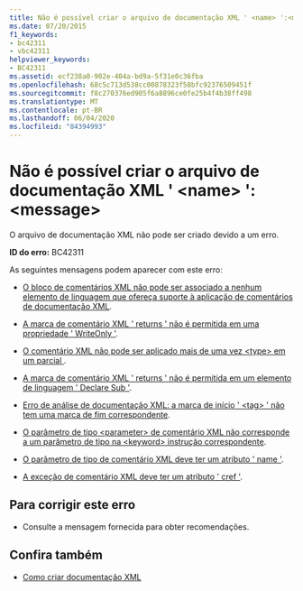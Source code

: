 ```yaml
---
title: Não é possível criar o arquivo de documentação XML ' <name> ':<message>
ms.date: 07/20/2015
f1_keywords:
- bc42311
- vbc42311
helpviewer_keywords:
- BC42311
ms.assetid: ecf238a0-902e-404a-bd9a-5f31e0c36fba
ms.openlocfilehash: 68c5c713d538cc00878323f58bfc92376509451f
ms.sourcegitcommit: f8c270376ed905f6a8896ce0fe25b4f4b38ff498
ms.translationtype: MT
ms.contentlocale: pt-BR
ms.lasthandoff: 06/04/2020
ms.locfileid: "84394993"
---
```

# <a name="unable-to-create-xml-documentation-file-name-message"></a>Não é possível criar o arquivo de documentação XML ' \<name> ':\<message>
O arquivo de documentação XML não pode ser criado devido a um erro.  
  
 **ID do erro:** BC42311  
  
 As seguintes mensagens podem aparecer com este erro:  
  
- [O bloco de comentários XML não pode ser associado a nenhum elemento de linguagem que ofereça suporte à aplicação de comentários de documentação XML](bc42312.md).  
  
- [A marca de comentário XML ' returns ' não é permitida em uma propriedade ' WriteOnly '](bc42313.md).  
  
- [O comentário XML não pode ser aplicado mais de uma vez \<type> em um parcial ](bc42314.md).  
  
- [A marca de comentário XML ' returns ' não é permitida em um elemento de linguagem ' Declare Sub '](bc42315.md).  
  
- [Erro de análise de documentação XML: a marca de início ' \<tag> ' não tem uma marca de fim correspondente](bc42316.md).  
  
- [O parâmetro de tipo \<parameter> de comentário XML não corresponde a um parâmetro de tipo na \<keyword> instrução correspondente](bc42317.md).  
  
- [O parâmetro de tipo de comentário XML deve ter um atributo ' name '](bc42318.md).  
  
- [A exceção de comentário XML deve ter um atributo ' cref '](../language-reference/error-messages/xml-comment-exception-must-have-a-cref-attribute.md).  
  
## <a name="to-correct-this-error"></a>Para corrigir este erro  
  
- Consulte a mensagem fornecida para obter recomendações.  
  
## <a name="see-also"></a>Confira também

- [Como criar documentação XML](../programming-guide/program-structure/how-to-create-xml-documentation.md)
